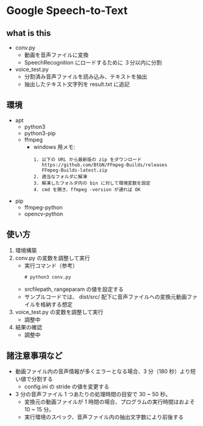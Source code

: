 # Google Speech-to-Text

## what is this
* conv.py
    * 動画を音声ファイルに変換
    * SpeechRecognition にロードするために ３分以内に分割
* voice_test.py
    * 分割済み音声ファイルを読み込み、テキストを抽出
    * 抽出したテキスト文字列を result.txt に追記

## 環境
* apt
    * python3
    * python3-pip
    * ffmpeg
      * windows 用メモ:  
        ``` 
        1. 以下の URL から最新版の zip をダウンロード
           https://github.com/BtbN/FFmpeg-Builds/releases  
           FFmpeg-Builds-latest.zip
        2. 適当なフォルダに解凍
        3. 解凍したフォルダ内の bin に対して環境変数を設定
        4. cmd を開き、ffmpeg -version が通れば OK 
        ```
* pip
    * ffmpeg-python
    * opencv-python

## 使い方
1. 環境構築
2. conv.py の変数を調整して実行
    * 実行コマンド（参考）  
        ```
        # python3 conv.py
        ```
    * srcfilepath, rangeparam の値を設定する
    * サンプルコードでは、 dist/src/ 配下に音声ファイルへの変換元動画ファイルを格納する想定
3. voice_test.py の変数を調整して実行
    * 調整中
4. 結果の確認
    * 調整中

## 諸注意事項など
* 動画ファイル内の音声情報が多くエラーとなる場合、3 分（180 秒）より短い値で分割する
    * config.ini の stride の値を変更する
* 3 分の音声ファイル 1 つあたりの処理時間の目安で 30 ~ 50 秒。
    * 変換元の動画ファイルが 1 時間の場合、プログラムの実行時間はおよそ 10 ~ 15 分。
    * 実行環境のスペック、音声ファイル内の抽出文字数により前後する
